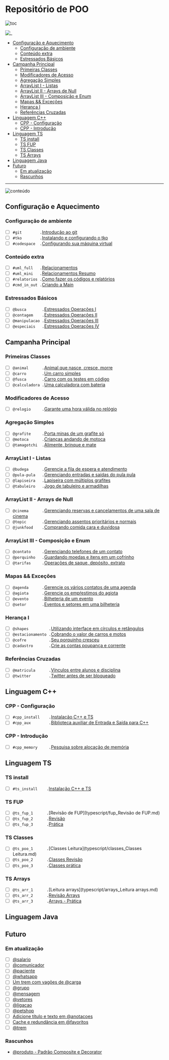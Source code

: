 # Repositório de POO

![toc](https://user-images.githubusercontent.com/4747652/263064329-3004bb4d-32fa-4a51-840e-5204870c2738.png)

![_](flow.png)

<!-- toc -->
- [Configuração e Aquecimento](#configuração-e-aquecimento)
  - [Configuração de ambiente](#configuração-de-ambiente)
  - [Conteúdo extra](#conteúdo-extra)
  - [Estressados Básicos](#estressados-básicos)
- [Campanha Principal](#campanha-principal)
  - [Primeiras Classes](#primeiras-classes)
  - [Modificadores de Acesso](#modificadores-de-acesso)
  - [Agregação Simples](#agregação-simples)
  - [ArrayList I - Listas](#arraylist-i---listas)
  - [ArrayList II - Arrays de Null](#arraylist-ii---arrays-de-null)
  - [ArrayList III - Composição e Enum](#arraylist-iii---composição-e-enum)
  - [Mapas && Exceções](#mapas--exceções)
  - [Herança I](#herança-i)
  - [Referências Cruzadas](#referências-cruzadas)
- [Linguagem C++](#linguagem-c)
  - [CPP - Configuração](#cpp---configuração)
  - [CPP - Introdução](#cpp---introdução)
- [Linguagem TS](#linguagem-ts)
  - [TS install](#ts-install)
  - [TS FUP](#ts-fup)
  - [TS Classes](#ts-classes)
  - [TS Arrays](#ts-arrays)
- [Linguagem Java](#linguagem-java)
- [Futuro](#futuro)
  - [Em atualização](#em-atualização)
  - [Rascunhos](#rascunhos)
<!-- toc -->

---

![conteúdo](https://user-images.githubusercontent.com/4747652/263064979-b64dc170-0734-475c-89f5-7ab3b4750021.png)

## Configuração e Aquecimento

### Configuração de ambiente

- [ ] `#git        .`[Introdução ao git](wiki/git/README.md)
- [ ] `#tko        .`[Instalando e configurando o tko](https://github.com/senapk/tko#tko---test-kit-operations)
- [ ] `#codespace  .`[Configurando sua máquina virtual](https://github.com/senapk/tko/blob/master/replit/Readme.md)

### Conteúdo extra

- [ ] `#uml_full   .`[Relacionamentos](wiki/relacionamento/README.md)
- [ ] `#uml_mini   .`[Relacionamentos Resumo](wiki/uml/README.md)
- [ ] `#relatorios .`[Como fazer os códigos e relatórios](wiki/relatorio/README.md)
- [ ] `#cmd_in_out .`[Criando a Main](wiki/main/README.md)

### Estressados Básicos

- [ ] `@busca       .`[Estressados Operações I](base/busca/Readme.md)
- [ ] `@contagem    .`[Estressados Operações II](base/contagem/Readme.md)
- [ ] `@manipulacao .`[Estressados Operações III](base/manipulacao/Readme.md)
- [ ] `@especiais   .`[Estressados Operações IV](base/especiais/Readme.md)

## Campanha Principal

### Primeiras Classes

- [ ] `@animal      .`[Animal que nasce, cresce, morre](base/animal/Readme.md)
- [ ] `@carro       .`[Um carro simples](base/carro/Readme.md)
- [ ] `@fusca       .`[Carro com os testes em código](base/fusca/Readme.md)
- [ ] `@calculadora .`[Uma calculadora com bateria](base/calculadora/Readme.md)

### Modificadores de Acesso

- [ ] `@relogio     .`[Garante uma hora válida no relógio](base/relogio/Readme.md)

### Agregação Simples

- [ ] `@grafite     .`[Porta minas de um grafite só](base/grafite/Readme.md)
- [ ] `@motoca      .`[Crianças andando de motoca](base/motoca/Readme.md)
- [ ] `@tamagotchi  .`[Alimente, brinque e mate](base/tamagotchi/Readme.md)

### ArrayList I - Listas

- [ ] `@budega      .`[Gerencie a fila de espera e atendimento](base/budega/Readme.md)
- [ ] `@pula-pula   .`[Gerenciando entradas e saídas do pula pula](base/pula-pula/Readme.md)
- [ ] `@lapiseira   .`[Lapiseira com múltiplos grafites](base/lapiseira/Readme.md)
- [ ] `@tabuleiro   .`[Jogo de tabuleiro e armadilhas](base/tabuleiro/Readme.md)

### ArrayList II - Arrays de Null

- [ ] `@cinema      .`[Gerenciando reservas e cancelamentos de uma sala de cinema](base/cinema/Readme.md)
- [ ] `@topic       .`[Gerenciando assentos prioritários e normais](base/topic/Readme.md)
- [ ] `@junkfood    .`[Comprando comida cara e duvidosa](base/junkfood/Readme.md)

### ArrayList III - Composição e Enum

- [ ] `@contato     .`[Gerenciando telefones de um contato](base/contato/Readme.md)
- [ ] `@porquinho   .`[Guardando moedas e itens em um cofrinho](base/porquinho/Readme.md)
- [ ] `@tarifas     .`[Operações de saque, depósito, extrato](base/tarifas/Readme.md)

### Mapas && Exceções

- [ ] `@agenda      .`[Gerencie os vários contatos de uma agenda](base/agenda/Readme.md)
- [ ] `@agiota      .`[Gerencie os empŕestimos do agiota](base/agiota/Readme.md)
- [ ] `@evento      .`[Bilheteria de um evento](base/evento/Readme.md)
- [ ] `@setor       .`[Eventos e setores em uma bilheteria](base/setor/Readme.md)

### Herança I

- [ ] `@shapes         .`[Utilizando interface em círculos e retângulos](base/shapes/Readme.md)
- [ ] `@estacionamento .`[Cobrando o valor de carros e motos](base/estacionamento/Readme.md)
- [ ] `@cofre          .`[Seu porquinho cresceu](base/cofre/Readme.md)
- [ ] `@cadastro       .`[Crie as contas poupança e corrente](base/cadastro/Readme.md)

### Referências Cruzadas

- [ ] `@matricula      .`[Vínculos entre alunos e disciplina](base/matricula/Readme.md)
- [ ] `@twitter        .`[Twitter antes de ser bloqueado](base/twitter/Readme.md)

## Linguagem C++

### CPP - Configuração

- [ ] `#cpp_install    .`[Instalação C++ e TS](wiki/instalacao/cpp.md)
- [ ] `#cpp_aux        .`[Biblioteca auxiliar de Entrada e Saída para C++](https://github.com/senapk/cppaux#requisitos)

### CPP - Introdução

- [ ] `#cpp_memory     .`[Pesquisa sobre alocação de memória](wiki/memoria/README.md)

## Linguagem TS

### TS install

- [ ] `#ts_install    .`[Instalação C++ e TS](wiki/instalacao/ts.md)

### TS FUP

- [ ] `@ts_fup_1      .`[Revisão de FUP](typescript/fup_Revisão de FUP.md)
- [ ] `@ts_fup_2      .`[Revisão](typescript/fup_revisao.md)
- [ ] `@ts_fup_3      .`[Prática](typescript/fup_pratica.md)

### TS Classes

- [ ] `@ts_poo_1      .`[Classes Leitura](typescript/classes_Classes Leitura.md)
- [ ] `@ts_poo_2      .`[Classes Revisão](typescript/classes_revisao.md)
- [ ] `@ts_poo_3      .`[Classes prática](typescript/classes_pratica.md)

### TS Arrays

- [ ] `@ts_arr_1      .`[Leitura arrays](typescript/arrays_Leitura arrays.md)
- [ ] `@ts_arr_2      .`[Revisão Arrays](typescript/arrays_revisao.md)
- [ ] `@ts_arr_3      .`[Arrays - Prática](typescript/arrays_pratica.md)

## Linguagem Java

## Futuro

### Em atualização

- [ ] [@salario](base/salario/Readme.md)
- [ ] [@comunicador](base/comunicador/Readme.md)
- [ ] [@paciente](base/paciente/Readme.md)
- [ ] [@whatsapp](base/whatsapp/Readme.md)
- [ ] [Um trem com vagões de @carga](base/carga/Readme.md)
- [ ] [@grupo](base/grupo/Readme.md)
- [ ] [@mensagem](base/mensagem/Readme.md)
- [ ] [@vetores](base/vetores/Readme.md)
- [ ] [@ligacao](base/ligacao/Readme.md)
- [ ] [@petshop](base/petshop/Readme.md)
- [ ] [Adicione título e texto em @anotacoes](base/anotacoes/Readme.md)
- [ ] [Cache e redundância em @favoritos](base/favoritos/Readme.md)
- [ ] [@trem](base/trem/Readme.md)

### Rascunhos

- [@produto - Padrão Composite e Decorator](base/produto/Readme.md)
